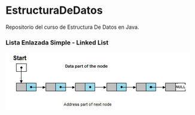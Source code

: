 # EstructuraDeDatos
Repositorio del curso de Estructura De Datos en Java. 


### Lista Enlazada Simple - Linked List

![Linked List](images/Linked_List.png "Linked List")
